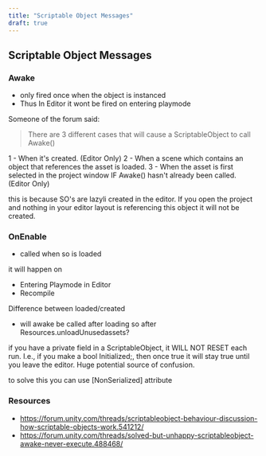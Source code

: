 ```yaml
---
title: "Scriptable Object Messages"
draft: true
---
```


## Scriptable Object Messages

### Awake
- only fired once when the object is instanced
- Thus In Editor it wont be fired on entering playmode

Someone of the forum said:

> There are 3 different cases that will cause a ScriptableObject to call Awake()

1 - When it's created. (Editor Only)
2 - When a scene which contains an object that references the asset is loaded.
3 - When the asset is first selected in the project window IF Awake() hasn't already been called. (Editor Only)
>

this is because SO's are lazyli created in the editor. If you open the project and nothing in your editor layout is referencing this object it will not be created.

### OnEnable
- called when so is loaded

it will happen on
- Entering Playmode in Editor
- Recompile

Difference between loaded/created
- will awake be called after loading so after Resources.unloadUnusedassets?


 if you have a private field in a ScriptableObject, it WILL NOT RESET each run. I.e., if you make a bool Initialized;, then once true it will stay true until you leave the editor. Huge potential source of confusion.

 to solve this you can use [NonSerialized] attribute



 ### Resources
 - https://forum.unity.com/threads/scriptableobject-behaviour-discussion-how-scriptable-objects-work.541212/
 - https://forum.unity.com/threads/solved-but-unhappy-scriptableobject-awake-never-execute.488468/